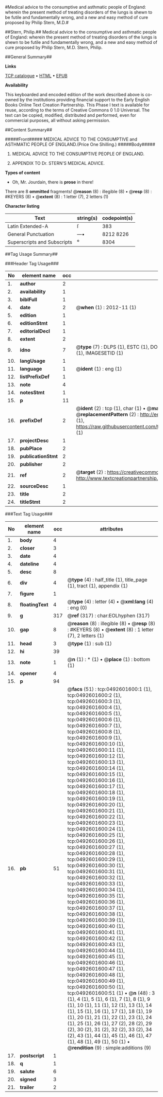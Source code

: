 #Medical advice to the consumptive and asthmatic people of England: wherein the present method of treating disorders of the lungs is shewn to be futile and fundamentally wrong, and a new and easy method of cure proposed by Philip Stern, M.D.#

##Stern, Philip.##
Medical advice to the consumptive and asthmatic people of England: wherein the present method of treating disorders of the lungs is shewn to be futile and fundamentally wrong, and a new and easy method of cure proposed by Philip Stern, M.D.
Stern, Philip.

##General Summary##

**Links**

[TCP catalogue](http://www.ota.ox.ac.uk/tcp/)  • 
[HTML](http://tei.it.ox.ac.uk/tcp/Texts-HTML/free/004/004782567.html)  • 
[EPUB](http://tei.it.ox.ac.uk/tcp/Texts-EPUB/free/004/004782567.epub)

**Availability**

This keyboarded and encoded edition of the
	       work described above is co-owned by the institutions
	       providing financial support to the Early English Books
	       Online Text Creation Partnership. This Phase I text is
	       available for reuse, according to the terms of Creative
	       Commons 0 1.0 Universal. The text can be copied,
	       modified, distributed and performed, even for
	       commercial purposes, all without asking permission.


##Content Summary##

#####Front#####
MEDICAL ADVICE TO THE CONSUMPTIVE and ASTHMATIC PEOPLE OF ENGLAND.(Price One Shilling.)
#####Body#####

1. MEDICAL ADVICE TO THE CONSUMPTIVE PEOPLE OF ENGLAND.

1. APPENDIX TO Dr. STERN'S MEDICAL ADVICE.

**Types of content**

  * Oh, Mr. Jourdain, there is **prose** in there!

There are 8 **ommitted** fragments! 
 @__reason__ (8) : illegible (8)  •  @__resp__ (8) : #KEYERS (8)  •  @__extent__ (8) : 1 letter (7), 2 letters (1)

**Character listing**


|Text|string(s)|codepoint(s)|
|---|---|---|
|Latin Extended-A|ſ|383|
|General Punctuation|—•|8212 8226|
|Superscripts             and Subscripts|⁰|8304|

##Tag Usage Summary##

###Header Tag Usage###

|No|element name|occ|attributes|
|---|---|---|---|
|1.|__author__|2||
|2.|__availability__|1||
|3.|__biblFull__|1||
|4.|__date__|2| @__when__ (1) : 2012-11 (1)|
|5.|__edition__|1||
|6.|__editionStmt__|1||
|7.|__editorialDecl__|1||
|8.|__extent__|2||
|9.|__idno__|7| @__type__ (7) : DLPS (1), ESTC (1), DOCNO (1), TCP (1), GALEDOCNO (1), CONTENTSET (1), IMAGESETID (1)|
|10.|__langUsage__|1||
|11.|__language__|1| @__ident__ (1) : eng (1)|
|12.|__listPrefixDef__|1||
|13.|__note__|4||
|14.|__notesStmt__|1||
|15.|__p__|11||
|16.|__prefixDef__|2| @__ident__ (2) : tcp (1), char (1)  •  @__matchPattern__ (2) : ([0-9\-]+):([0-9IVX]+) (1), (.+) (1)  •  @__replacementPattern__ (2) : http://eebo.chadwyck.com/downloadtiff?vid=$1&page=$2 (1), https://raw.githubusercontent.com/textcreationpartnership/Texts/master/tcpchars.xml#$1 (1)|
|17.|__projectDesc__|1||
|18.|__pubPlace__|2||
|19.|__publicationStmt__|2||
|20.|__publisher__|2||
|21.|__ref__|2| @__target__ (2) : https://creativecommons.org/publicdomain/zero/1.0/ (1), http://www.textcreationpartnership.org/docs/. (1)|
|22.|__sourceDesc__|1||
|23.|__title__|2||
|24.|__titleStmt__|2||


###Text Tag Usage###

|No|element name|occ|attributes|
|---|---|---|---|
|1.|__body__|4||
|2.|__closer__|3||
|3.|__date__|4||
|4.|__dateline__|4||
|5.|__desc__|8||
|6.|__div__|4| @__type__ (4) : half_title (1), title_page (1), tract (1), appendix (1)|
|7.|__figure__|1||
|8.|__floatingText__|4| @__type__ (4) : letter (4)  •  @__xml:lang__ (4) : eng (0)|
|9.|__g__|317| @__ref__ (317) : char:EOLhyphen (317)|
|10.|__gap__|8| @__reason__ (8) : illegible (8)  •  @__resp__ (8) : #KEYERS (8)  •  @__extent__ (8) : 1 letter (7), 2 letters (1)|
|11.|__head__|3| @__type__ (1) : sub (1)|
|12.|__hi__|39||
|13.|__note__|1| @__n__ (1) : * (1)  •  @__place__ (1) : bottom (1)|
|14.|__opener__|4||
|15.|__p__|94||
|16.|__pb__|51| @__facs__ (51) : tcp:0492601600:1 (1), tcp:0492601600:2 (1), tcp:0492601600:3 (1), tcp:0492601600:4 (1), tcp:0492601600:5 (1), tcp:0492601600:6 (1), tcp:0492601600:7 (1), tcp:0492601600:8 (1), tcp:0492601600:9 (1), tcp:0492601600:10 (1), tcp:0492601600:11 (1), tcp:0492601600:12 (1), tcp:0492601600:13 (1), tcp:0492601600:14 (1), tcp:0492601600:15 (1), tcp:0492601600:16 (1), tcp:0492601600:17 (1), tcp:0492601600:18 (1), tcp:0492601600:19 (1), tcp:0492601600:20 (1), tcp:0492601600:21 (1), tcp:0492601600:22 (1), tcp:0492601600:23 (1), tcp:0492601600:24 (1), tcp:0492601600:25 (1), tcp:0492601600:26 (1), tcp:0492601600:27 (1), tcp:0492601600:28 (1), tcp:0492601600:29 (1), tcp:0492601600:30 (1), tcp:0492601600:31 (1), tcp:0492601600:32 (1), tcp:0492601600:33 (1), tcp:0492601600:34 (1), tcp:0492601600:35 (1), tcp:0492601600:36 (1), tcp:0492601600:37 (1), tcp:0492601600:38 (1), tcp:0492601600:39 (1), tcp:0492601600:40 (1), tcp:0492601600:41 (1), tcp:0492601600:42 (1), tcp:0492601600:43 (1), tcp:0492601600:44 (1), tcp:0492601600:45 (1), tcp:0492601600:46 (1), tcp:0492601600:47 (1), tcp:0492601600:48 (1), tcp:0492601600:49 (1), tcp:0492601600:50 (1), tcp:0492601600:51 (1)  •  @__n__ (48) : 3 (1), 4 (1), 5 (1), 6 (1), 7 (1), 8 (1), 9 (1), 10 (1), 11 (1), 12 (1), 13 (1), 14 (1), 15 (1), 16 (1), 17 (1), 18 (1), 19 (1), 20 (1), 21 (1), 22 (1), 23 (1), 24 (1), 25 (1), 26 (1), 27 (2), 28 (2), 29 (2), 30 (2), 31 (2), 32 (2), 33 (2), 34 (2), 43 (1), 44 (1), 45 (1), 46 (1), 47 (1), 48 (1), 49 (1), 50 (1)  •  @__rendition__ (9) : simple:additions (9)|
|17.|__postscript__|1||
|18.|__q__|1||
|19.|__salute__|6||
|20.|__signed__|3||
|21.|__trailer__|2||
